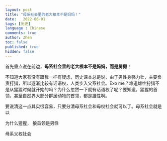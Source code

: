 ```yaml
---
layout: post
title: "母系社会里的老大根本不是妈妈！"
date:   2022-06-01
tags: [历史]
language : Chinese
comments: true
author: Zhen
toc: false
published: true
hidden: false
---
```

首先重点说在前边，**母系社会里的老大根本不是妈妈，而是舅舅**！

不知道大家有没有跟我一样有疑虑，历史课本总是说，由于男性身强力壮，主要负责打猎，所以逐渐比较有话语权，人类步入父系社会。Exo me？难道雄性狩猎不是从猩猩时候就开始的吗？为什么忽然一下就有话语权了呢？要知道，猩猩的首领，甚至自然界大部分群居动物的首领，都是雄性啊。

要说清这一点其实很容易，只要分清母系社会和母权社会就可以了。母系社会就是以


为什么猩猩， 狼首领是男性


母系父权社会
<!--stackedit_data:
eyJoaXN0b3J5IjpbLTcxMjIyNTg2NCwtMzIyNzc1NTQzXX0=
-->